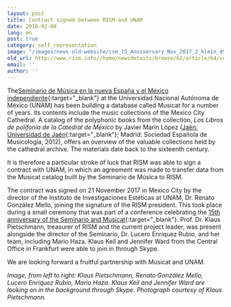 ```yaml
---
layout: post
title: Contract signed between RISM and UNAM
date: 2018-02-08
lang: en
post: true
category: self_representation
image: "/images/news-old-website/csm_15_Anniversary_Nov_2017_2_klein_d9a3b6f84c.jpg"
old_url: http://www.rism.info//home/newsdetails/browse/62/article/64/contract-signed-between-rism-and-unam.html
email: ''
author: ''
---
```



The[Seminario de Música en la nueva España y el México independiente](http://musicat.unam.mx/){:target="_blank"} at the Universidad Nacional Autónoma de México (UNAM) has been building a database called Musicat for a number of years. Its contents include the music collections of the Mexico City Cathedral. A catalog of the polyphonic books from the collection, _Los Libros de polifonía de la Catedral de México_ by Javier Marín López ([Jaén: Universidad de Jaén](http://www3.ujaen.es/servpub/b_datos/unlibro.asp?ISBN=978-84-8439-632-1){:target="_blank"}; Madrid: Sociedad Española de Musicología, 2012), offers an overview of the valuable collections held by the cathedral archive. The materials date back to the sixteenth century.

It is therefore a particular stroke of luck that RISM was able to sign a contract with UNAM, in which an agreement was made to transfer data from the Musicat catalog built by the Seminario de Música to RISM.

The contract was signed on 21 November 2017 in Mexico City by the director of the Instituto de Investigaciones Estéticas at UNAM, Dr. Renato González Mello, joining the signature of the RISM president. This took place during a small ceremony that was part of a conference celebrating the [15th anniversary of the Seminario and Musicat](http://musicat.unam.mx/index.php/eventos/){:target="_blank"}. Prof. Dr. Klaus Pietschmann, treasurer of RISM and the current project leader, was present alongside the director of the Seminario, Dr. Lucero Enríquez Rubio, and her team, including Mario Haza. Klaus Keil and Jennifer Ward from the Central Office in Frankfurt were able to join in through Skype.

We are looking forward a fruitful partnership with Musicat and UNAM.


_Image, from left to right: Klaus Pietschmann, Renato González Mello, Lucero Enríquez Rubio, Mario Haza. Klaus Keil and Jennifer Ward are looking on in the background through Skype. Photograph courtesy of Klaus Pietschmann._



